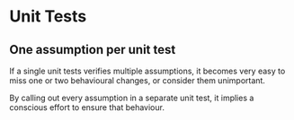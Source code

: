 # Unit Tests

## One assumption per unit test

If a single unit tests verifies multiple assumptions, it becomes very
easy to miss one or two behavioural changes, or consider them
unimportant.

By calling out every assumption in a separate unit test, it implies a
conscious effort to ensure that behaviour.
